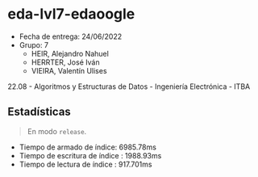 # eda-lvl7-edaoogle

* Fecha de entrega: 24/06/2022
* Grupo: 7
  * HEIR, Alejandro Nahuel
  * HERRTER, José Iván
  * VIEIRA, Valentín Ulises

22.08 - Algoritmos y Estructuras de Datos - Ingeniería Electrónica - ITBA

## Estadísticas

> En modo `release`.

* Tiempo de armado de índice: 6985.78ms
* Tiempo de escritura de índice : 1988.93ms
* Tiempo de lectura de índice : 917.701ms

